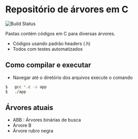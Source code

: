 # Repositório de árvores em C


![Build Status](https://travis-ci.org/joemccann/dillinger.svg?branch=master) 

Pastas contém códigos em C para diversas árvores.

- Códigos usando padrão headers (.h)
- Todos com testes automatizados

## Como compilar e executar
- Navegar até o diretório dos arquivos execute o comando
```sh
$   gcc *.c -o app
$   ./app
```

## Árvores atuais
- ABB : Árvores binárias de busca
- Árvore B
- Árvore rubro negra
